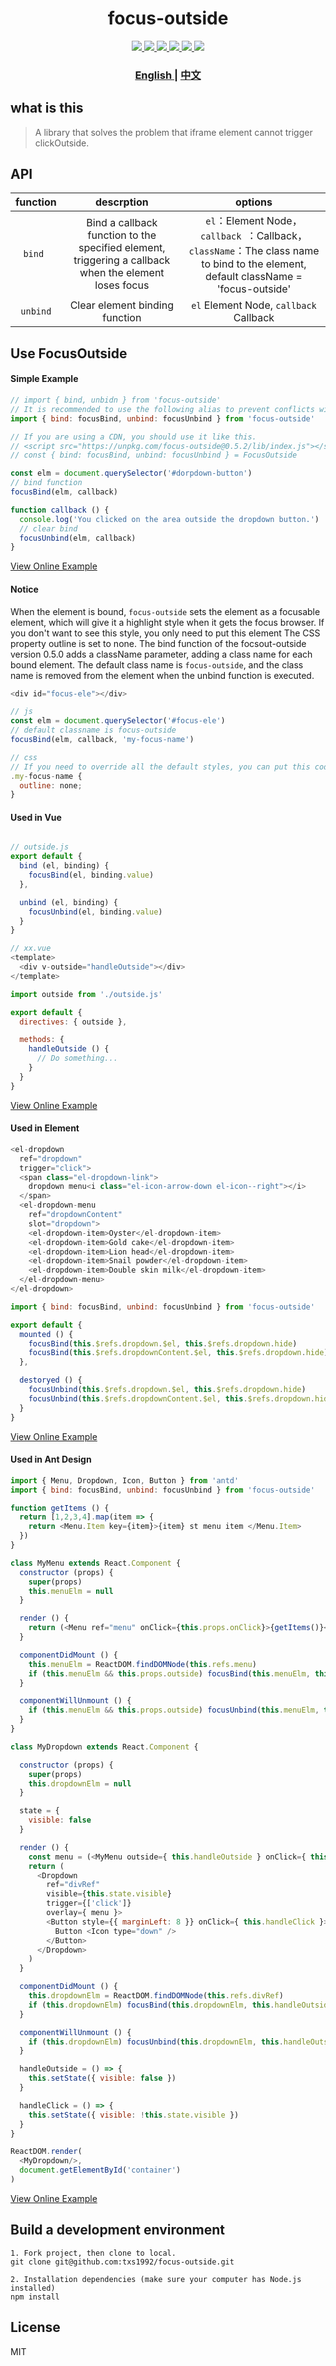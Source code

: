<h1 align="center">focus-outside</h1>

<p align="center">
  <a href="http://img.shields.io/travis/txs1992/focus-outside.svg">
    <img src="http://img.shields.io/travis/txs1992/focus-outside.svg" />
  </a>
  <a href="https://img.shields.io/npm/dt/focus-outside.svg">
    <img src="https://img.shields.io/npm/dt/focus-outside.svg" />
  </a>
  <a href="https://img.shields.io/npm/dm/focus-outside.svg">
    <img src="https://img.shields.io/npm/dm/focus-outside.svg" />
  </a>
  <a href="https://img.shields.io/npm/v/focus-outside.svg">
    <img src="https://img.shields.io/npm/v/focus-outside.svg" />
  </a>
  <a href="https://img.shields.io/npm/l/focus-outside.svg">
    <img src="https://img.shields.io/npm/l/focus-outside.svg" />
  </a>
  <a href="https://img.shields.io/node/v/passport.svg">
    <img src="https://img.shields.io/node/v/passport.svg" />
  </a>
</p>

<div align="center">
  <h3>
    <a href="https://github.com/txs1992/focus-outside#readme">
      English
    </a>
    <span> | </span>
    <a href="https://github.com/txs1992/focus-outside/blob/master/docs/zh-cn.md#readme">
      中文
    </a>
  </h3>
</div>

## what is this

> A library that solves the problem that iframe element cannot trigger clickOutside.

## API

| function | descrption | options |
|:--------:|:--------:|:--------:|
| `bind `  | Bind a callback function to the specified element, triggering a callback when the element loses focus | `el`：Element Node，`callback `：Callback，`className`：The class name to bind to the element, default className = 'focus-outside' |
| `unbind` | Clear element binding function | `el` Element Node, `callback` Callback |

## Use FocusOutside

#### Simple Example

```js
// import { bind, unbidn } from 'focus-outside'
// It is recommended to use the following alias to prevent conflicts with your function naming.
import { bind: focusBind, unbind: focusUnbind } from 'focus-outside'

// If you are using a CDN, you should use it like this.
// <script src="https://unpkg.com/focus-outside@0.5.2/lib/index.js"></script>
// const { bind: focusBind, unbind: focusUnbind } = FocusOutside

const elm = document.querySelector('#dorpdown-button')
// bind function
focusBind(elm, callback)

function callback () {
  console.log('You clicked on the area outside the dropdown button.')
  // clear bind
  focusUnbind(elm, callback)
}
```

[View Online Example](https://jsfiddle.net/_MT_/z0dejc23/9/)

#### Notice

When the element is bound, `focus-outside` sets the element as a focusable element, which will give it a highlight style when it gets the focus browser. If you don't want to see this style, you only need to put this element The CSS property outline is set to none. The bind function of the focsout-outside version 0.5.0 adds a className parameter, adding a class name for each bound element. The default class name is `focus-outside`, and the class name is removed from the element when the unbind function is executed.

```js
<div id="focus-ele"></div>

// js
const elm = document.querySelector('#focus-ele')
// default classname is focus-outside
focusBind(elm, callback, 'my-focus-name')

// css
// If you need to override all the default styles, you can put this code in the global CSS.
.my-focus-name {
  outline: none;
}
```

#### Used in Vue

```js

// outside.js
export default {
  bind (el, binding) {
    focusBind(el, binding.value)
  },

  unbind (el, binding) {
    focusUnbind(el, binding.value)
  }
}

// xx.vue
<template>
  <div v-outside="handleOutside"></div>
</template>

import outside from './outside.js'

export default {
  directives: { outside },

  methods: {
    handleOutside () {
      // Do something...
    }
  }
}
```

[View Online Example](https://jsfiddle.net/_MT_/57Lmbpe9/)

#### Used in Element

```js
<el-dropdown
  ref="dropdown"
  trigger="click">
  <span class="el-dropdown-link">
    dropdown menu<i class="el-icon-arrow-down el-icon--right"></i>
  </span>
  <el-dropdown-menu
    ref="dropdownContent"
    slot="dropdown">
    <el-dropdown-item>Oyster</el-dropdown-item>
    <el-dropdown-item>Gold cake</el-dropdown-item>
    <el-dropdown-item>Lion head</el-dropdown-item>
    <el-dropdown-item>Snail powder</el-dropdown-item>
    <el-dropdown-item>Double skin milk</el-dropdown-item>
  </el-dropdown-menu>
</el-dropdown>

import { bind: focusBind, unbind: focusUnbind } from 'focus-outside'

export default {
  mounted () {
    focusBind(this.$refs.dropdown.$el, this.$refs.dropdown.hide)
    focusBind(this.$refs.dropdownContent.$el, this.$refs.dropdown.hide)
  },

  destoryed () {
    focusUnbind(this.$refs.dropdown.$el, this.$refs.dropdown.hide)
    focusUnbind(this.$refs.dropdownContent.$el, this.$refs.dropdown.hide)
  }
}
```

[View Online Example](https://jsfiddle.net/_MT_/1wb8nk67/57/)

#### Used in Ant Design

```js
import { Menu, Dropdown, Icon, Button } from 'antd'
import { bind: focusBind, unbind: focusUnbind } from 'focus-outside'

function getItems () {
  return [1,2,3,4].map(item => {
    return <Menu.Item key={item}>{item} st menu item </Menu.Item>
  })
}

class MyMenu extends React.Component {
  constructor (props) {
    super(props)
    this.menuElm = null
  }

  render () {
    return (<Menu ref="menu" onClick={this.props.onClick}>{getItems()}</Menu>)
  }

  componentDidMount () {
    this.menuElm = ReactDOM.findDOMNode(this.refs.menu)
    if (this.menuElm && this.props.outside) focusBind(this.menuElm, this.props.outside)
  }

  componentWillUnmount () {
    if (this.menuElm && this.props.outside) focusUnbind(this.menuElm, this.props.outside)
  }
}

class MyDropdown extends React.Component {

  constructor (props) {
    super(props)
    this.dropdownElm = null
  }

  state = {
    visible: false
  }

  render () {
    const menu = (<MyMenu outside={ this.handleOutside } onClick={ this.handleClick } />)
    return (
      <Dropdown
        ref="divRef"
        visible={this.state.visible}
        trigger={['click']}
        overlay={ menu }>
        <Button style={{ marginLeft: 8 }} onClick={ this.handleClick }>
          Button <Icon type="down" />
        </Button>
      </Dropdown>
    )
  }

  componentDidMount () {
    this.dropdownElm = ReactDOM.findDOMNode(this.refs.divRef)
    if (this.dropdownElm) focusBind(this.dropdownElm, this.handleOutside)
  }

  componentWillUnmount () {
    if (this.dropdownElm) focusUnbind(this.dropdownElm, this.handleOutside)
  }

  handleOutside = () => {
    this.setState({ visible: false })
  }

  handleClick = () => {
    this.setState({ visible: !this.state.visible })
  }
}

ReactDOM.render(
  <MyDropdown/>,
  document.getElementById('container')
)
```

[View Online Example](https://codepen.io/taoxusheng/pen/KeRyXL?editors=1010)

## Build a development environment

```shell
1. Fork project, then clone to local.
git clone git@github.com:txs1992/focus-outside.git

2. Installation dependencies (make sure your computer has Node.js installed)
npm install
```

## License

MIT
